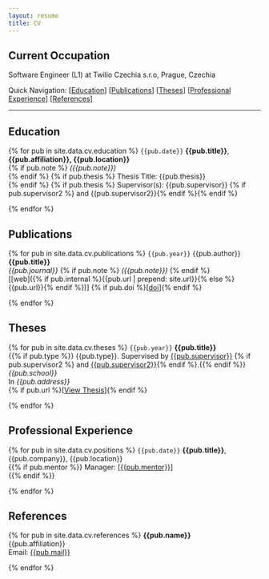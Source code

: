 ```yaml
---
layout: resume
title: CV
---
```


## Current Occupation

Software Engineer (L1) at Twilio Czechia s.r.o, Prague, Czechia

Quick Navigation: [[Education](#education)] [[Publications](#publications)] [[Theses](#theses)] [[Professional Experience](#professional-experience)] [[References](#references)]

----

## Education

{% for pub in site.data.cv.education %}
`{{pub.date}}`
**{{pub.title}}**, **{{pub.affiliation}}, {{pub.location}}**<br />
{% if pub.note %} *({{pub.note}})*<br />{% endif %}
{% if pub.thesis %} Thesis Title: {{pub.thesis}}<br /> {% endif %}
{% if pub.thesis %} Supervisor(s): {{pub.supervisor}} {% if pub.supervisor2 %} and {{pub.supervisor2}}{% endif %}{% endif %}

{% endfor %}

## Publications

{% for pub in site.data.cv.publications %}
`{{pub.year}}`
{{pub.author}}<br />
**{{pub.title}}**<br />
*{{pub.journal}}*
{% if pub.note %} *({{pub.note}})* {% endif %}<br />
[[web]({% if pub.internal %}{{pub.url | prepend: site.url}}{% else %}{{pub.url}}{% endif %})]
{% if pub.doi %}[[doi]({{pub.doi}})]{% endif %}

{% endfor %}

## Theses

{% for pub in site.data.cv.theses %}
`{{pub.year}}`
**{{pub.title}}**<br />
{{% if pub.type %}} {{pub.type}}. Supervised by [{{pub.supervisor}}]({{pub.supervisor_link}})
{% if pub.supervisor2 %} and [{{pub.supervisor2}}]({{pub.supervisor2_link}}){% endif %}.{{% endif %}}<br />
*{{pub.school}}*<br />
In *{{pub.address}}* <br />
{% if pub.url %}[[View Thesis]({{pub.url}})]{% endif %}

{% endfor %}

## Professional Experience

{% for pub in site.data.cv.positions %}
`{{pub.date}}`
**{{pub.title}}**, {{pub.company}}, {{pub.location}}<br />
{{% if pub.mentor %}} Manager: [[{{pub.mentor}}]({{pub.mentor_id}})]<br />{{% endif %}}

{% endfor %}

## References

{% for pub in site.data.cv.references %}
**{{pub.name}}**<br />
{{pub.affiliation}}<br />
Email: [{{pub.mail}}](mailto:{{pub.mail}})

{% endfor %}



<!-- ### Footer

Last updated: Oct 25, 2020 -->


